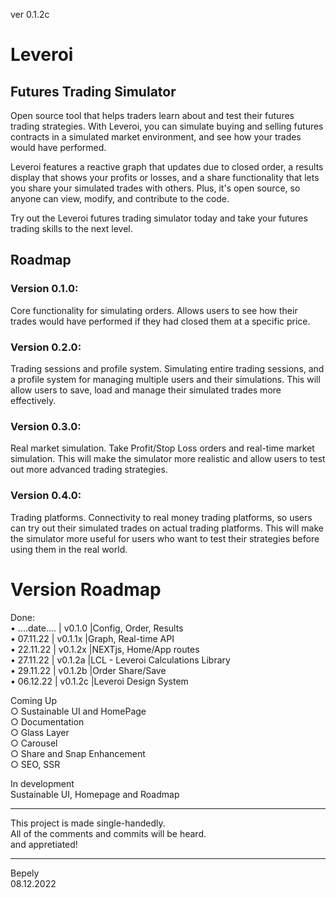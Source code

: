 ver 0.1.2c  
# Leveroi  
## Futures Trading Simulator

Open source tool that helps traders learn about and test their futures trading strategies. With Leveroi, you can simulate buying and selling futures contracts in a simulated market environment, and see how your trades would have performed.  

Leveroi features a reactive graph that updates due to closed order, a results display that shows your profits or losses, and a share functionality that lets you share your simulated trades with others. Plus, it's open source, so anyone can view, modify, and contribute to the code.  

Try out the Leveroi futures trading simulator today and take your futures trading skills to the next level.   
  

## Roadmap 
### Version 0.1.0: 
Core functionality for simulating orders. Allows users to see how their trades would have performed if they had closed them at a specific price.  
### Version 0.2.0: 
Trading sessions and profile system. Simulating entire trading sessions, and a profile system for managing multiple users and their simulations. This will allow users to save, load and manage their simulated trades more effectively.  
### Version 0.3.0: 
Real market simulation. Take Profit/Stop Loss orders and real-time market simulation. This will make the simulator more realistic and allow users to test out more advanced trading strategies.  
### Version 0.4.0:
Trading platforms. Connectivity to real money trading platforms, so users can try out their simulated trades on actual trading platforms. This will make the simulator more useful for users who want to test their strategies before using them in the real world.  

# Version Roadmap
Done:    
• ....date.... | v0.1.0 |Config, Order, Results  
• 07.11.22 | v0.1.1x |Graph, Real-time API            
• 22.11.22 | v0.1.2x |NEXTjs, Home/App routes                  
• 27.11.22 | v0.1.2a |LCL - Leveroi Calculations Library       
• 29.11.22 | v0.1.2b |Order Share/Save                        
• 06.12.22 | v0.1.2c |Leveroi Design System                 

Coming Up  
○ Sustainable UI and HomePage           
○ Documentation                           
○ Glass Layer            
○ Carousel                         
○ Share and Snap Enhancement      
○ SEO, SSR   

In development  
Sustainable UI, Homepage and Roadmap   

____________________________________________  
This project is made single-handedly.  
All of the comments and commits will be heard.  
and appretiated!  
____________________________________________  
   
Bepely  
08.12.2022  

